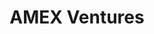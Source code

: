 ---
layout: firm_page
title: "AMEX Ventures"
id: "americanexpress.com"
permalink: "/amexventuresamericanexpress.com/"
website: "https://www.americanexpress.com/us/business/american-express-ventures/"
offices: "New York (United States), Rome (Italy), Auckland (New Zealand)"
investment_stages: "Seed, Series A, Series B, Series C"
portfolio_companies: "Stripe, Instacart, Plaid, Boom Supersonic, FalconX, Wonder, Mindtrip, Galileo"
portfolio_link: "https://www.americanexpress.com/us/business/american-express-ventures/portfolio.html"
investment_markets: "Fintech, Commerce, Frontier Technologies, Consumer Services, Enterprise Capabilities, Enterprise Technology & Software"
founded_year: "2011"
description: "AMEX Ventures invests in and partners with start-ups to accelerate innovation for consumers and businesses."
linkedin: "https://www.linkedin.com/showcase/amex-ventures/"
twitter: ""
instagram: ""
team_page: "https://www.americanexpress.com/us/business/american-express-ventures/our-team.html"
investor_type: "Corporate VC"
crunchbase: "https://www.crunchbase.com/organization/american-express-ventures"
pitchbook: ""

# SEO Optimization
meta_title: "AMEX Ventures - VC Firm - projectstartups.com"
meta_description: "AMEX Ventures, AMEX Ventures invests in and partners with start-ups to accelerate innovation for consumers and businesses...."
meta_keywords: "AMEX Ventures, Fintech, Commerce, Frontier Technologies, Consumer Services, Enterprise Capabilities, Enterprise Technology & Software, VC firm, venture capital, startup investor, projectstartups.com"
canonical_url: "https://vc.projectstartups.com/amexventuresamericanexpress.com/"
---
